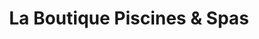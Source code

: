 ---
title: "La Boutique Piscines & Spas"
url: /vaudreuil-dorion/la-boutique-piscines-und-spas/
shop: Tauchen
---